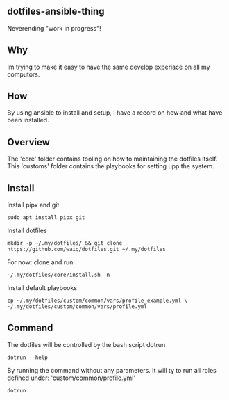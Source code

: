 ## dotfiles-ansible-thing

Neverending "work in progress"!

## Why

Im trying to make it easy to have the same develop experiace on all my computors.

## How

By using ansible to install and setup, I have a record on how and what have
been installed.

## Overview

The 'core' folder contains tooling on how to maintaining the dotfiles itself.
This 'customs' folder contains the playbooks for setting upp the system.

## Install

Install pipx and git

```shell
sudo apt install pipx git
```

Install dotfiles

```shell
mkdir -p ~/.my/dotfiles/ && git clone https://github.com/waiq/dotfiles.git ~/.my/dotfiles
```

For now: clone and run

```shell
~/.my/dotfiles/core/install.sh -n
```

Install default playbooks

```shell
cp ~/.my/dotfiles/custom/common/vars/profile_example.yml \
~/.my/dotfiles/custom/common/vars/profile.yml
```

## Command

The dotfiles will be controlled by the bash script dotrun

```shell
dotrun --help
```

By running the command without any parameters. It will ty to run all roles
defined under: 'custom/common/profile.yml'

```shell
dotrun
```
